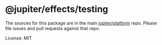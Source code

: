 @jupiter/effects/testing
=======

The sources for this package are in the main [jupiter/platform](https://github.com/jupiter101/platform) repo. Please file issues and pull requests against that repo.

License: MIT
